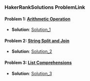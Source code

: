 ### HakerRankSolutions ProblemLink


#### Problem 1: [Arithmetic Operation](https://www.hackerrank.com/challenges/python-arithmetic-operators/problem?isFullScreen=true)
- **Solution**: [Solution_1](https://github.com/henok-getahun/HakerRankSolutions/blob/main/Solution_1(Arithmetic%20Operation).py)

#### Problem 2: [String Split and Join](https://www.hackerrank.com/challenges/python-string-split-and-join?isFullScreen=true)
- **Solution**: [Solution_2](https://github.com/henok-getahun/HakerRankSolutions/blob/main/Solution_2(String%20Split%20and%20Join).py)

#### Problem 3: [List Comprehensions](https://www.hackerrank.com/challenges/list-comprehensions/problem?isFullScreen=true)
- **Solution**: [Solution_3](https://github.com/henok-getahun/HakerRankSolutions/blob/main/Solution_3.py(List%20Comprehensions).py)



